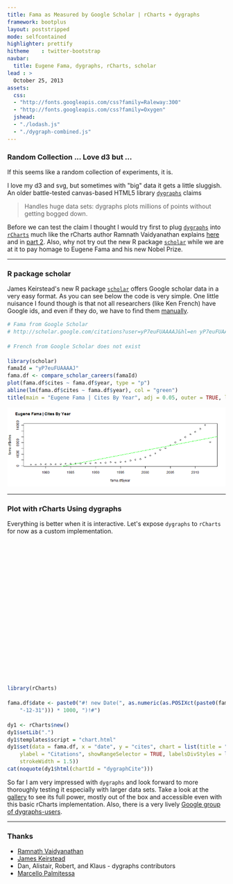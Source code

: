 ```yaml
---
title: Fama as Measured by Google Scholar | rCharts + dygraphs
framework: bootplus
layout: poststripped
mode: selfcontained
highlighter: prettify
hitheme    : twitter-bootstrap
navbar:
  title: Eugene Fama, dygraphs, rCharts, scholar
lead : >
  October 25, 2013
assets:
  css:
  - "http://fonts.googleapis.com/css?family=Raleway:300"
  - "http://fonts.googleapis.com/css?family=Oxygen"
  jshead:
  - "./lodash.js"
  - "./dygraph-combined.js"
--- 
```

### Random Collection ... Love d3 but ...

If this seems like a random collection of experiments, it is.

I love my d3 and svg, but sometimes with "big" data it gets a little sluggish.  An older battle-tested canvas-based HTML5 library [`dygraphs`](http://dygraphs.com) claims

<blockquote>
Handles huge data sets: dygraphs plots millions of points without getting bogged down.
</blockquote>

Before we can test the claim I thought I would try first to plug [`dygraphs`](http://dygraphs.com) into [`rCharts`](http://rcharts.io) much like the rCharts author Ramnath Vaidyanathan explains [here](http://rcharts.io/howitworks) and in [part 2](http://rcharts.io/howitworks/part2).  Also, why not try out the new R package [`scholar`](http://www.jameskeirstead.ca/blog/new-r-package-scholar/) while we are at it to pay homage to Eugene Fama and his new Nobel Prize.

---
### R package scholar
James Keirstead's new R package [`scholar`](http://www.jameskeirstead.ca/blog/new-r-package-scholar/) offers Google scholar data in a very easy format.  As you can see below the code is very simple.  One little nuisance I found though is that not all researchers (like Ken French) have Google ids, and even if they do, we have to find them [manually](http://scholar.google.com/citations?user=yP7euFUAAAAJ&hl=en).





```r
# Fama from Google Scholar
# http://scholar.google.com/citations?user=yP7euFUAAAAJ&hl=en yP7euFUAAAAJ

# French from Google Scholar does not exist

library(scholar)
famaId = "yP7euFUAAAAJ"
fama.df <- compare_scholar_careers(famaId)
plot(fama.df$cites ~ fama.df$year, type = "p")
abline(lm(fama.df$cites ~ fama.df$year), col = "green")
title(main = "Eugene Fama | Cites By Year", adj = 0.05, outer = TRUE, line = -2)
```

![plot of chunk unnamed-chunk-2](assets/fig/unnamed-chunk-2.png) 

---
### Plot with rCharts Using dygraphs
Everything is better when it is interactive.  Let's expose `dygraphs` to `rCharts` for now as a custom implementation.

<div class = 'row'>
  <div id = "dygraphCite" class = 'span8' style = 'height:300px;'>
  </div>
</div>
<br>


```r
library(rCharts)

fama.df$date <- paste0("#! new Date(", as.numeric(as.POSIXct(paste0(fama.df$year, 
    "-12-31"))) * 1000, ")!#")

dy1 <- rCharts$new()
dy1$setLib(".")
dy1$templates$script = "chart.html"
dy1$set(data = fama.df, x = "date", y = "cites", chart = list(title = "Eugene Fama - Career in Citations from Google Scholar", 
    ylabel = "Citations", showRangeSelector = TRUE, labelsDivStyles = list(background = "none"), 
    strokeWidth = 1.5))
cat(noquote(dy1$html(chartId = "dygraphCite")))
```

<script>
  (function(){
    var params = {
 "dom": "dygraphCite",
"width":    800,
"height":    400,
"data": {
 "id": [ "yP7euFUAAAAJ", "yP7euFUAAAAJ", "yP7euFUAAAAJ", "yP7euFUAAAAJ", "yP7euFUAAAAJ", "yP7euFUAAAAJ", "yP7euFUAAAAJ", "yP7euFUAAAAJ", "yP7euFUAAAAJ", "yP7euFUAAAAJ", "yP7euFUAAAAJ", "yP7euFUAAAAJ", "yP7euFUAAAAJ", "yP7euFUAAAAJ", "yP7euFUAAAAJ", "yP7euFUAAAAJ", "yP7euFUAAAAJ", "yP7euFUAAAAJ", "yP7euFUAAAAJ", "yP7euFUAAAAJ", "yP7euFUAAAAJ", "yP7euFUAAAAJ", "yP7euFUAAAAJ", "yP7euFUAAAAJ", "yP7euFUAAAAJ", "yP7euFUAAAAJ", "yP7euFUAAAAJ", "yP7euFUAAAAJ", "yP7euFUAAAAJ", "yP7euFUAAAAJ", "yP7euFUAAAAJ", "yP7euFUAAAAJ", "yP7euFUAAAAJ", "yP7euFUAAAAJ", "yP7euFUAAAAJ", "yP7euFUAAAAJ", "yP7euFUAAAAJ" ],
"year": [ 1977, 1978, 1979, 1980, 1981, 1982, 1983, 1984, 1985, 1986, 1987, 1988, 1989, 1990, 1991, 1992, 1993, 1994, 1995, 1996, 1997, 1998, 1999, 2000, 2001, 2002, 2003, 2004, 2005, 2006, 2007, 2008, 2009, 2010, 2011, 2012, 2013 ],
"cites": [    380,    394,    478,    478,    520,    464,    633,    661,    647,    759,    802,    872,    914,    984,    942,   1055,   1238,   1167,   1336,   1491,   1828,   2096,   2264,   2982,   3558,   4332,   5541,   6118,   7187,   8073,   9001,   9901,  10857,  11743,  12784,  14064,   8157 ],
"career_year": [ 0, 1, 2, 3, 4, 5, 6, 7, 8, 9, 10, 11, 12, 13, 14, 15, 16, 17, 18, 19, 20, 21, 22, 23, 24, 25, 26, 27, 28, 29, 30, 31, 32, 33, 34, 35, 36 ],
"name": [ "Eugene F. Fama", "Eugene F. Fama", "Eugene F. Fama", "Eugene F. Fama", "Eugene F. Fama", "Eugene F. Fama", "Eugene F. Fama", "Eugene F. Fama", "Eugene F. Fama", "Eugene F. Fama", "Eugene F. Fama", "Eugene F. Fama", "Eugene F. Fama", "Eugene F. Fama", "Eugene F. Fama", "Eugene F. Fama", "Eugene F. Fama", "Eugene F. Fama", "Eugene F. Fama", "Eugene F. Fama", "Eugene F. Fama", "Eugene F. Fama", "Eugene F. Fama", "Eugene F. Fama", "Eugene F. Fama", "Eugene F. Fama", "Eugene F. Fama", "Eugene F. Fama", "Eugene F. Fama", "Eugene F. Fama", "Eugene F. Fama", "Eugene F. Fama", "Eugene F. Fama", "Eugene F. Fama", "Eugene F. Fama", "Eugene F. Fama", "Eugene F. Fama" ],
"date": [  new Date(2.52396e+11),  new Date(2.83932e+11),  new Date(3.15468e+11),  new Date(347090400000),  new Date(378626400000),  new Date(410162400000),  new Date(441698400000),  new Date(473320800000),  new Date(504856800000),  new Date(536392800000),  new Date(567928800000),  new Date(599551200000),  new Date(631087200000),  new Date(662623200000),  new Date(694159200000),  new Date(725781600000),  new Date(757317600000),  new Date(788853600000),  new Date(820389600000),  new Date(8.52012e+11),  new Date(8.83548e+11),  new Date(9.15084e+11),  new Date(9.4662e+11),  new Date(978242400000),  new Date(1009778400000),  new Date(1041314400000),  new Date(1072850400000),  new Date(1104472800000),  new Date(1136008800000),  new Date(1167544800000),  new Date(1199080800000),  new Date(1230703200000),  new Date(1262239200000),  new Date(1293775200000),  new Date(1325311200000),  new Date(1356933600000),  new Date(1388469600000) ] 
},
"x": "date",
"y": "cites",
"chart": {
 "title": "Eugene Fama - Career in Citations from Google Scholar",
"ylabel": "Citations",
"showRangeSelector": true,
"labelsDivStyles": {
 "background": "none" 
},
"strokeWidth":    1.5 
},
"id": "dygraphCite" 
};
    var data = _.unzip([params.data[params.x],params.data[params.y]]);
    params.chart.labels = [params.x,params.y];
    new Dygraph(
      document.getElementById( 'dygraphCite' ),
      data,
      params.chart
    );
  })();
</script>


So far I am very impressed with `dygraphs` and look forward to more thoroughly testing it especially with larger data sets.  Take a look at the [gallery](http://dygraphs.com/gallery/) to see its full power, mostly out of the box and accessible even with this basic rCharts implementation.  Also, there is a very lively [Google group of dygraphs-users](https://groups.google.com/forum/#!forum/dygraphs-users).

---
### Thanks
- [Ramnath Vaidyanathan](http://twitter.com/ramnath_vaidya)
- [James Keirstead](http://www.jameskeirstead.ca/)
- Dan, Alistair, Robert, and Klaus - dygraphs contributors
- [Marcello Palmitessa](http://aozora.github.io/bootplus/)
